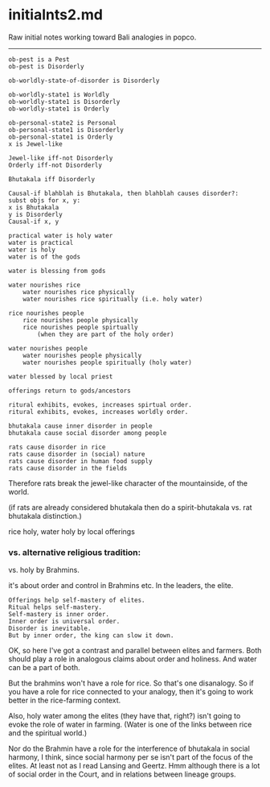 initialnts2.md 
====
Raw initial notes working toward Bali analogies in popco.  

-----------------------------------

	ob-pest is a Pest
	ob-pest is Disorderly

	ob-worldly-state-of-disorder is Disorderly

	ob-worldly-state1 is Worldly
	ob-worldly-state1 is Disorderly
	ob-worldly-state1 is Orderly

	ob-personal-state2 is Personal
	ob-personal-state1 is Disorderly
	ob-personal-state1 is Orderly
	x is Jewel-like

	Jewel-like iff-not Disorderly
	Orderly iff-not Disorderly

	Bhutakala iff Disorderly

	Causal-if blahblah is Bhutakala, then blahblah causes disorder?:
	subst objs for x, y:
	x is Bhutakala
	y is Disorderly
	Causal-if x, y

	practical water is holy water
	water is practical
	water is holy
	water is of the gods

	water is blessing from gods

	water nourishes rice
		water nourishes rice physically
		water nourishes rice spiritually (i.e. holy water)

	rice nourishes people
		rice nourishes people physically
		rice nourishes people spirtually
			(when they are part of the holy order)

	water nourishes people
		water nourishes people physically
		water nourishes people spiritually (holy water)

	water blessed by local priest

	offerings return to gods/ancestors

	ritural exhibits, evokes, increases spirtual order.
	ritural exhibits, evokes, increases worldly order.

	bhutakala cause inner disorder in people
	bhutakala cause social disorder among people

	rats cause disorder in rice
	rats cause disorder in (social) nature
	rats cause disorder in human food supply
	rats cause disorder in the fields

Therefore rats break the jewel-like character of the mountainside, of
the world.

(if rats are already considered bhutakala then do a spirit-bhutakala
vs. rat bhutakala distinction.)

rice holy, water holy by local offerings  

### vs. alternative religious tradition:
	
vs. holy by Brahmins.

it's about order and control in Brahmins etc.  In the leaders, the
elite.

	Offerings help self-mastery of elites.
	Ritual helps self-mastery.
	Self-mastery is inner order.
	Inner order is universal order.
	Disorder is inevitable.
	But by inner order, the king can slow it down.

OK, so here I've got a contrast and parallel between elites and
farmers.  Both should play a role in analogous claims about order and
holiness.  And water can be a part of both.

But the brahmins won't have a role for rice.  So that's one
disanalogy.  So if you have a role for rice connected to your analogy,
then it's going to work better in the rice-farming context.

Also, holy water among the elites (they have that, right?) isn't going
to evoke the role of water in farming.  (Water is one of the links
between rice and the spiritual world.)

Nor do the Brahmin have a role for the interference of bhutakala in
social harmony, I think, since social harmony per se isn't part of the
focus of the elites.  At least not as I read Lansing and Geertz.  Hmm
although there is a lot of social order in the Court, and in relations
between lineage groups.
